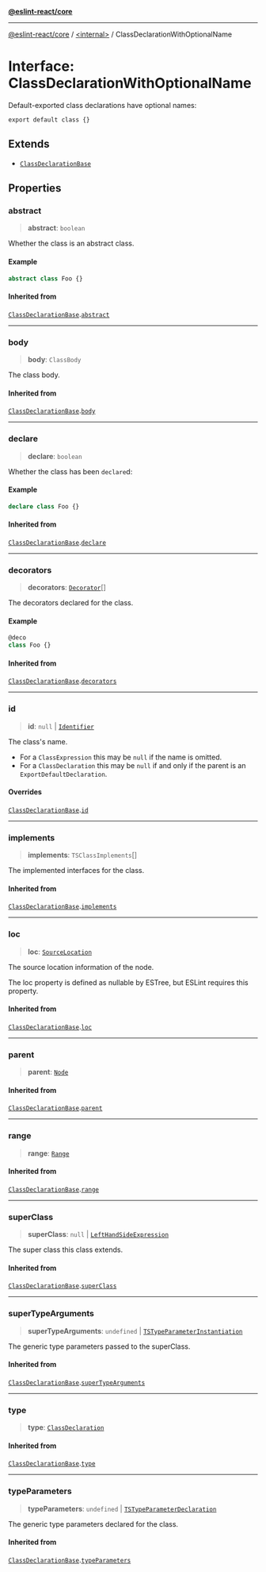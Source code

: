 [**@eslint-react/core**](../../README.md)

***

[@eslint-react/core](../../README.md) / [\<internal\>](../README.md) / ClassDeclarationWithOptionalName

# Interface: ClassDeclarationWithOptionalName

Default-exported class declarations have optional names:
```
export default class {}
```

## Extends

- [`ClassDeclarationBase`](ClassDeclarationBase.md)

## Properties

### abstract

> **abstract**: `boolean`

Whether the class is an abstract class.

#### Example

```ts
abstract class Foo {}
```

#### Inherited from

[`ClassDeclarationBase`](ClassDeclarationBase.md).[`abstract`](ClassDeclarationBase.md#abstract)

***

### body

> **body**: `ClassBody`

The class body.

#### Inherited from

[`ClassDeclarationBase`](ClassDeclarationBase.md).[`body`](ClassDeclarationBase.md#body)

***

### declare

> **declare**: `boolean`

Whether the class has been `declare`d:

#### Example

```ts
declare class Foo {}
```

#### Inherited from

[`ClassDeclarationBase`](ClassDeclarationBase.md).[`declare`](ClassDeclarationBase.md#declare)

***

### decorators

> **decorators**: [`Decorator`](Decorator.md)[]

The decorators declared for the class.

#### Example

```ts
@deco
class Foo {}
```

#### Inherited from

[`ClassDeclarationBase`](ClassDeclarationBase.md).[`decorators`](ClassDeclarationBase.md#decorators)

***

### id

> **id**: `null` \| [`Identifier`](Identifier.md)

The class's name.
- For a `ClassExpression` this may be `null` if the name is omitted.
- For a `ClassDeclaration` this may be `null` if and only if the parent is
  an `ExportDefaultDeclaration`.

#### Overrides

[`ClassDeclarationBase`](ClassDeclarationBase.md).[`id`](ClassDeclarationBase.md#id)

***

### implements

> **implements**: `TSClassImplements`[]

The implemented interfaces for the class.

#### Inherited from

[`ClassDeclarationBase`](ClassDeclarationBase.md).[`implements`](ClassDeclarationBase.md#implements)

***

### loc

> **loc**: [`SourceLocation`](SourceLocation.md)

The source location information of the node.

The loc property is defined as nullable by ESTree, but ESLint requires this property.

#### Inherited from

[`ClassDeclarationBase`](ClassDeclarationBase.md).[`loc`](ClassDeclarationBase.md#loc)

***

### parent

> **parent**: [`Node`](../type-aliases/Node.md)

#### Inherited from

[`ClassDeclarationBase`](ClassDeclarationBase.md).[`parent`](ClassDeclarationBase.md#parent)

***

### range

> **range**: [`Range`](../type-aliases/Range.md)

#### Inherited from

[`ClassDeclarationBase`](ClassDeclarationBase.md).[`range`](ClassDeclarationBase.md#range)

***

### superClass

> **superClass**: `null` \| [`LeftHandSideExpression`](../type-aliases/LeftHandSideExpression.md)

The super class this class extends.

#### Inherited from

[`ClassDeclarationBase`](ClassDeclarationBase.md).[`superClass`](ClassDeclarationBase.md#superclass)

***

### superTypeArguments

> **superTypeArguments**: `undefined` \| [`TSTypeParameterInstantiation`](TSTypeParameterInstantiation.md)

The generic type parameters passed to the superClass.

#### Inherited from

[`ClassDeclarationBase`](ClassDeclarationBase.md).[`superTypeArguments`](ClassDeclarationBase.md#supertypearguments)

***

### type

> **type**: [`ClassDeclaration`](../enumerations/AST_NODE_TYPES.md#classdeclaration)

#### Inherited from

[`ClassDeclarationBase`](ClassDeclarationBase.md).[`type`](ClassDeclarationBase.md#type)

***

### typeParameters

> **typeParameters**: `undefined` \| [`TSTypeParameterDeclaration`](TSTypeParameterDeclaration.md)

The generic type parameters declared for the class.

#### Inherited from

[`ClassDeclarationBase`](ClassDeclarationBase.md).[`typeParameters`](ClassDeclarationBase.md#typeparameters)
